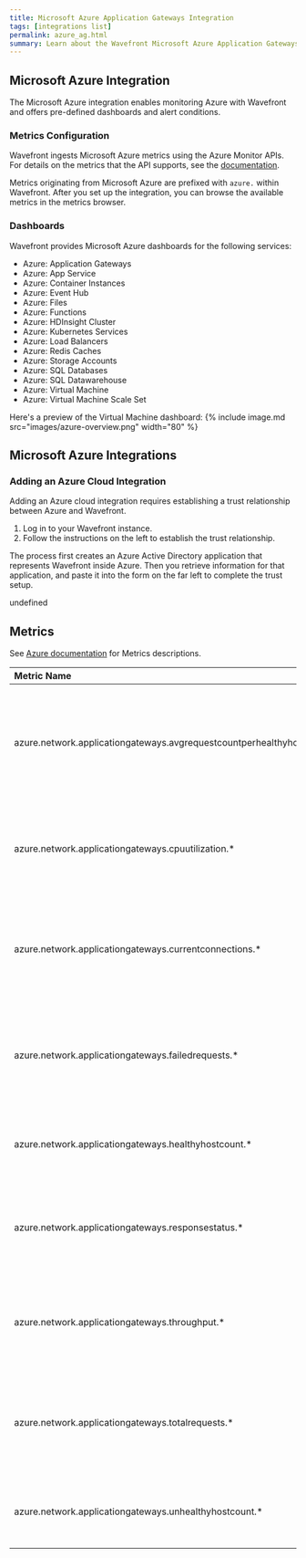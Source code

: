```yaml
---
title: Microsoft Azure Application Gateways Integration
tags: [integrations list]
permalink: azure_ag.html
summary: Learn about the Wavefront Microsoft Azure Application Gateways Integration.
---
```

## Microsoft Azure Integration

The Microsoft Azure integration enables monitoring Azure with Wavefront and offers pre-defined dashboards and alert conditions. 

### Metrics Configuration
Wavefront ingests Microsoft Azure metrics using the Azure Monitor APIs. For details on the metrics that the API supports, see the [documentation](https://docs.microsoft.com/en-us/azure/monitoring-and-diagnostics/monitoring-supported-metrics).

Metrics originating from Microsoft Azure are prefixed with `azure.` within Wavefront. After you set up the integration, you can browse the available metrics in the metrics browser. 

### Dashboards

Wavefront provides Microsoft Azure dashboards for the following services:

- Azure: Application Gateways
- Azure: App Service
- Azure: Container Instances
- Azure: Event Hub
- Azure: Files
- Azure: Functions
- Azure: HDInsight Cluster
- Azure: Kubernetes Services
- Azure: Load Balancers
- Azure: Redis Caches
- Azure: Storage Accounts
- Azure: SQL Databases
- Azure: SQL Datawarehouse
- Azure: Virtual Machine
- Azure: Virtual Machine Scale Set

Here's a preview of the Virtual Machine dashboard:
{% include image.md src="images/azure-overview.png" width="80" %}

## Microsoft Azure Integrations



### Adding an Azure Cloud Integration

Adding an Azure cloud integration requires establishing a trust relationship between Azure and Wavefront.

1. Log in to your Wavefront instance.
2. Follow the instructions on the left to establish the trust relationship.

The process first creates an Azure Active Directory application that represents Wavefront inside Azure. Then you retrieve information for that application, and paste it into the form on the far left to complete the trust setup.





undefined


## Metrics

See [Azure documentation](https://docs.microsoft.com/en-us/azure/azure-monitor/platform/metrics-supported) for Metrics descriptions.  

|Metric Name|Description|
| :--- | :--- |
|azure.network.applicationgateways.avgrequestcountperhealthyhost.*| Average request count per minute per healthy backend host in a pool. <br/>Statistics: count|
|azure.network.applicationgateways.cpuutilization.*| Current CPU utilization of the Application Gateway. <br/>Statistics: count|
|azure.network.applicationgateways.currentconnections.*| Count of current connections established with Application Gateway. <br/>Statistics: count|
|azure.network.applicationgateways.failedrequests.*| Count of failed requests that Application Gateway has served. <br/>Statistics: count|
|azure.network.applicationgateways.healthyhostcount.*| Number of healthy backend hosts. <br/>Statistics: count|
|azure.network.applicationgateways.responsestatus.*| HTTP response status returned by Application Gateway. <br/>Statistics: count|
|azure.network.applicationgateways.throughput.*| Number of bytes per second the Application Gateway has served. <br/>Statistics: count|
|azure.network.applicationgateways.totalrequests.*| Count of successful requests that Application Gateway has served. <br/>Statistics: count|
|azure.network.applicationgateways.unhealthyhostcount.*| Number of unhealthy backend hosts. <br/>Statistics: count|

